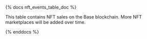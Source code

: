 {% docs nft_events_table_doc %}

This table contains NFT sales on the Base blockchain. More NFT marketplaces will be added over time. 

{% enddocs %}